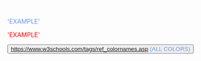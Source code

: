 


<font color='white'> 'EXAMPLE'

<font color='CornflowerBlue'> 'EXAMPLE'

 <font color = '#ff0000'> 'EXAMPLE'

<button type="button"> <font color='CornflowerBlue'>https://www.w3schools.com/tags/ref_colornames.asp (ALL COLORS)</button>
